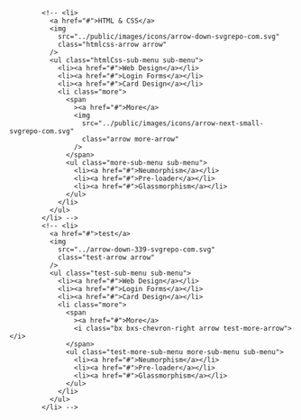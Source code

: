             <!-- <li>
              <a href="#">HTML & CSS</a>
              <img
                src="../public/images/icons/arrow-down-svgrepo-com.svg"
                class="htmlcss-arrow arrow"
              />
              <ul class="htmlCss-sub-menu sub-menu">
                <li><a href="#">Web Design</a></li>
                <li><a href="#">Login Forms</a></li>
                <li><a href="#">Card Design</a></li>
                <li class="more">
                  <span
                    ><a href="#">More</a>
                    <img
                      src="../public/images/icons/arrow-next-small-svgrepo-com.svg"
                      class="arrow more-arrow"
                    />
                  </span>
                  <ul class="more-sub-menu sub-menu">
                    <li><a href="#">Neumorphism</a></li>
                    <li><a href="#">Pre-loader</a></li>
                    <li><a href="#">Glassmorphism</a></li>
                  </ul>
                </li>
              </ul>
            </li> -->
            <!-- <li>
              <a href="#">test</a>
              <img
                src="../arrow-down-339-svgrepo-com.svg"
                class="test-arrow arrow"
              />
              <ul class="test-sub-menu sub-menu">
                <li><a href="#">Web Design</a></li>
                <li><a href="#">Login Forms</a></li>
                <li><a href="#">Card Design</a></li>
                <li class="more">
                  <span
                    ><a href="#">More</a>
                    <i class="bx bxs-chevron-right arrow test-more-arrow"></i>
                  </span>
                  <ul class="test-more-sub-menu more-sub-menu sub-menu">
                    <li><a href="#">Neumorphism</a></li>
                    <li><a href="#">Pre-loader</a></li>
                    <li><a href="#">Glassmorphism</a></li>
                  </ul>
                </li>
              </ul>
            </li> -->
